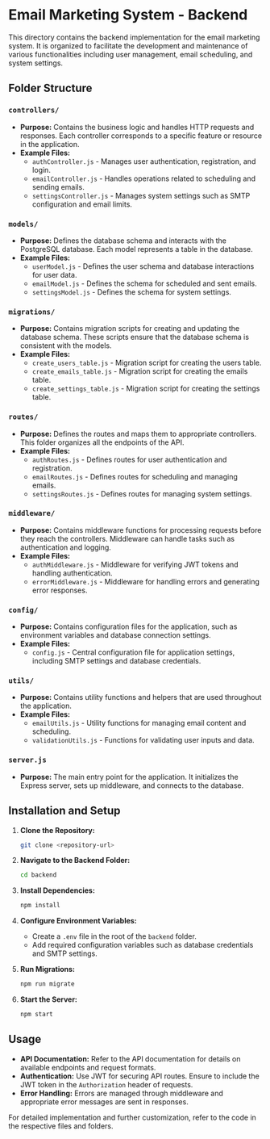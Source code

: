 # Email Marketing System - Backend

This directory contains the backend implementation for the email marketing system. It is organized to facilitate the development and maintenance of various functionalities including user management, email scheduling, and system settings.

## Folder Structure

### `controllers/`

- **Purpose:** Contains the business logic and handles HTTP requests and responses. Each controller corresponds to a specific feature or resource in the application.
- **Example Files:**
  - `authController.js` - Manages user authentication, registration, and login.
  - `emailController.js` - Handles operations related to scheduling and sending emails.
  - `settingsController.js` - Manages system settings such as SMTP configuration and email limits.

### `models/`

- **Purpose:** Defines the database schema and interacts with the PostgreSQL database. Each model represents a table in the database.
- **Example Files:**
  - `userModel.js` - Defines the user schema and database interactions for user data.
  - `emailModel.js` - Defines the schema for scheduled and sent emails.
  - `settingsModel.js` - Defines the schema for system settings.

### `migrations/`

- **Purpose:** Contains migration scripts for creating and updating the database schema. These scripts ensure that the database schema is consistent with the models.
- **Example Files:**
  - `create_users_table.js` - Migration script for creating the users table.
  - `create_emails_table.js` - Migration script for creating the emails table.
  - `create_settings_table.js` - Migration script for creating the settings table.

### `routes/`

- **Purpose:** Defines the routes and maps them to appropriate controllers. This folder organizes all the endpoints of the API.
- **Example Files:**
  - `authRoutes.js` - Defines routes for user authentication and registration.
  - `emailRoutes.js` - Defines routes for scheduling and managing emails.
  - `settingsRoutes.js` - Defines routes for managing system settings.

### `middleware/`

- **Purpose:** Contains middleware functions for processing requests before they reach the controllers. Middleware can handle tasks such as authentication and logging.
- **Example Files:**
  - `authMiddleware.js` - Middleware for verifying JWT tokens and handling authentication.
  - `errorMiddleware.js` - Middleware for handling errors and generating error responses.

### `config/`

- **Purpose:** Contains configuration files for the application, such as environment variables and database connection settings.
- **Example Files:**
  - `config.js` - Central configuration file for application settings, including SMTP settings and database credentials.

### `utils/`

- **Purpose:** Contains utility functions and helpers that are used throughout the application.
- **Example Files:**
  - `emailUtils.js` - Utility functions for managing email content and scheduling.
  - `validationUtils.js` - Functions for validating user inputs and data.

### `server.js`

- **Purpose:** The main entry point for the application. It initializes the Express server, sets up middleware, and connects to the database.

## Installation and Setup

1. **Clone the Repository:**

   ```bash
   git clone <repository-url>
   ```

2. **Navigate to the Backend Folder:**

   ```bash
   cd backend
   ```

3. **Install Dependencies:**

   ```bash
   npm install
   ```

4. **Configure Environment Variables:**

   - Create a `.env` file in the root of the `backend` folder.
   - Add required configuration variables such as database credentials and SMTP settings.

5. **Run Migrations:**

   ```bash
   npm run migrate
   ```

6. **Start the Server:**
   ```bash
   npm start
   ```

## Usage

- **API Documentation:** Refer to the API documentation for details on available endpoints and request formats.
- **Authentication:** Use JWT for securing API routes. Ensure to include the JWT token in the `Authorization` header of requests.
- **Error Handling:** Errors are managed through middleware and appropriate error messages are sent in responses.

For detailed implementation and further customization, refer to the code in the respective files and folders.
